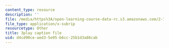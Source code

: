 ```yaml
---
content_type: resource
description: ''
file: /media/https%3A/open-learning-course-data-rc.s3.amazonaws.com/2-71-optics-spring-2009/d4cd90ceaed35e95b6cc25b1d3a86cab_Q84-DIyl5wQ.vtt
file_type: application/x-subrip
resourcetype: Other
title: 3play caption file
uid: d4cd90ce-aed3-5e95-b6cc-25b1d3a86cab
---
```

